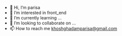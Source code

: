 - 👋 Hi, I’m parisa
- 👀 I’m interested in front_end
- 🌱 I’m currently learning ...
- 💞️ I’m looking to collaborate on ...
- 📫 How to reach me khoshghadamparisa@gmail.com

<!---
parisa1408/parisa1408 is a ✨ special ✨ repository because its `README.md` (this file) appears on your GitHub profile.
You can click the Preview link to take a look at your changes.
--->

